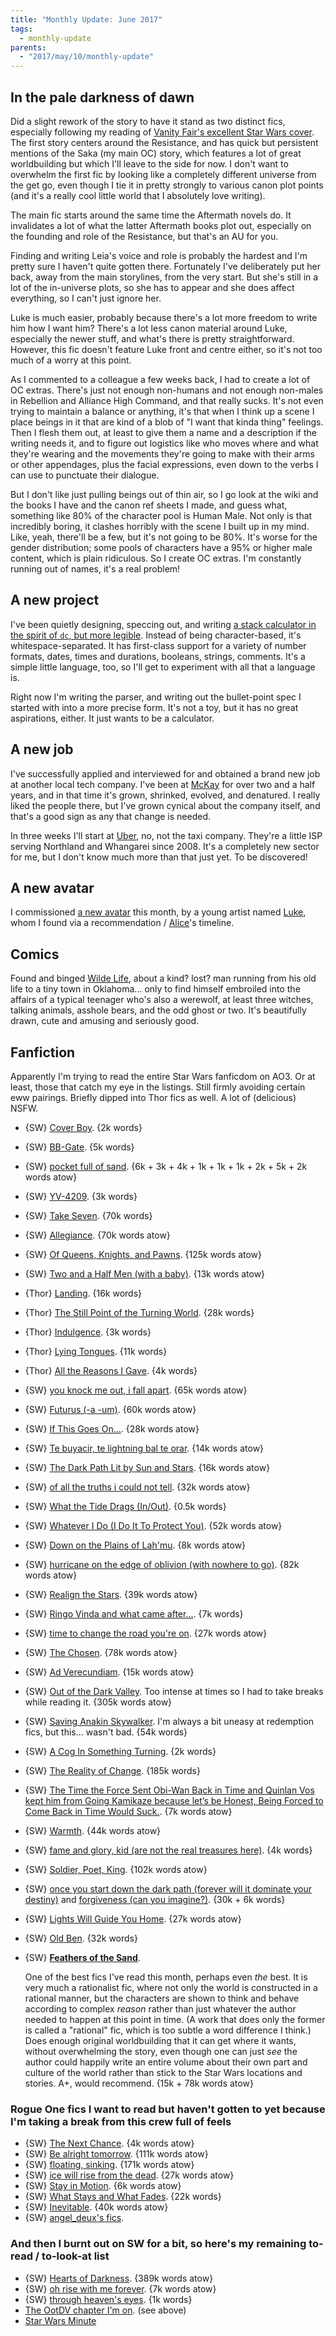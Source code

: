 ```yaml
---
title: "Monthly Update: June 2017"
tags:
  - monthly-update
parents:
  - "2017/may/10/monthly-update"
---
```


## In the pale darkness of dawn

Did a slight rework of the story to have it stand as two distinct fics,
especially following my reading of [Vanity Fair's excellent Star Wars
cover][vanity-sw]. The first story centers around the Resistance, and has quick
but persistent mentions of the Saka (my main OC) story, which features a lot of
great worldbuilding but which I'll leave to the side for now. I don't want to
overwhelm the first fic by looking like a completely different universe from
the get go, even though I tie it in pretty strongly to various canon plot
points (and it's a really cool little world that I absolutely love writing).

The main fic starts around the same time the Aftermath novels do. It
invalidates a lot of what the latter Aftermath books plot out, especially on
the founding and role of the Resistance, but that's an AU for you.

Finding and writing Leia's voice and role is probably the hardest and I'm
pretty sure I haven't quite gotten there. Fortunately I've deliberately put her
back, away from the main storylines, from the very start. But she's still in a
lot of the in-universe plots, so she has to appear and she does affect
everything, so I can't just ignore her.

Luke is much easier, probably because there's a lot more freedom to write him
how I want him? There's a lot less canon material around Luke, especially the
newer stuff, and what's there is pretty straightforward. However, this fic
doesn't feature Luke front and centre either, so it's not too much of a worry
at this point.

As I commented to a colleague a few weeks back, I had to create a lot of OC
extras. There's just not enough non-humans and not enough non-males in
Rebellion and Alliance High Command, and that really sucks. It's not even
trying to maintain a balance or anything, it's that when I think up a scene I
place beings in it that are kind of a blob of "I want that kinda thing"
feelings. Then I flesh them out, at least to give them a name and a description
if the writing needs it, and to figure out logistics like who moves where and
what they're wearing and the movements they're going to make with their arms or
other appendages, plus the facial expressions, even down to the verbs I can use
to punctuate their dialogue.

But I don't like just pulling beings out of thin air, so I go look at the wiki
and the books I have and the canon ref sheets I made, and guess what, something
like 80% of the character pool is Human Male. Not only is that incredibly
boring, it clashes horribly with the scene I built up in my mind. Like, yeah,
there'll be a few, but it's not going to be 80%. It's worse for the gender
distribution; some pools of characters have a 95% or higher male content, which
is plain ridiculous. So I create OC extras. I'm constantly running out of
names, it's a real problem!

[vanity-sw]: http://www.vanityfair.com/hollywood/2017/05/star-wars-the-last-jedi-cover-portfolio

## A new project

I've been quietly designing, speccing out, and writing [a stack calculator in
the spirit of `dc`, but more legible][Stalc]. Instead of being character-based,
it's whitespace-separated. It has first-class support for a variety of number
formats, dates, times and durations, booleans, strings, comments. It's a simple
little language, too, so I'll get to experiment with all that a language is.

Right now I'm writing the parser, and writing out the bullet-point spec I
started with into a more precise form. It's not a toy, but it has no great
aspirations, either. It just wants to be a calculator.

[Stalc]: https://github.com/passcod/stalc

## A new job

I've successfully applied and interviewed for and obtained a brand new job at
another local tech company. I've been at [McKay] for over two and a half years,
and in that time it's grown, shrinked, evolved, and denatured. I really liked
the people there, but I've grown cynical about the company itself, and that's a
good sign as any that change is needed.

In three weeks I'll start at [Uber], no, not the taxi company. They're a little
ISP serving Northland and Whangarei since 2008. It's a completely new sector for
me, but I don't know much more than that just yet. To be discovered!

[McKay]: http://www.mckay.co.nz/
[Uber]: http://uber.co.nz/

## A new avatar

I commissioned [a new avatar][avatars] this month, by a young artist named
[Luke], whom I found via a recommendation / [Alice]'s timeline.

[avatars]: https://passcod.name/avatars/
[Luke]: https://twitter.com/LukrShiba
[Alice]: https://twitter.com/neakitten

## Comics

Found and binged [Wilde Life](http://www.wildelifecomic.com), about a kind?
lost? man running from his old life to a tiny town in Oklahoma... only to find
himself embroiled into the affairs of a typical teenager who's also a werewolf,
at least three witches, talking animals, asshole bears, and the odd ghost or
two. It's beautifully drawn, cute and amusing and seriously good.

## Fanfiction

Apparently I'm trying to read the entire Star Wars fanficdom on AO3. Or at
least, those that catch my eye in the listings. Still firmly avoiding certain
eww pairings. Briefly dipped into Thor fics as well. A lot of (delicious) NSFW.

 - {SW} [Cover Boy](https://archiveofourown.org/works/5652208). {2k words}
 - {SW} [BB-Gate](https://archiveofourown.org/works/5753218). {5k words}
 - {SW} [pocket full of sand](https://archiveofourown.org/series/149619). {6k + 3k + 4k + 1k + 1k + 1k + 2k + 5k + 2k words atow}
 - {SW} [YV-4209](https://archiveofourown.org/works/6870118). {3k words}
 - {SW} [Take Seven](https://archiveofourown.org/works/7092835). {70k words}
 - {SW} [Allegiance](https://archiveofourown.org/works/6745156). {70k words atow}
 - {SW} [Of Queens, Knights, and Pawns](https://archiveofourown.org/works/8543680). {125k words atow}
 - {SW} [Two and a Half Men (with a baby)](https://archiveofourown.org/works/7420057). {13k words atow}
 - {Thor} [Landing](https://archiveofourown.org/works/357714). {16k words}
 - {Thor} [The Still Point of the Turning World](https://archiveofourown.org/works/403675). {28k words}
 - {Thor} [Indulgence](https://archiveofourown.org/works/215844). {3k words}
 - {Thor} [Lying Tongues](https://archiveofourown.org/works/211123). {11k words}
 - {Thor} [All the Reasons I Gave](https://archiveofourown.org/works/199562). {4k words}
 - {SW} [you knock me out, i fall apart](https://archiveofourown.org/works/6317986). {65k words atow}
 - {SW} [Futurus (-a -um)](https://archiveofourown.org/works/2266707). {60k words atow}
 - {SW} [If This Goes On...](https://archiveofourown.org/works/10738731). {28k words atow}
 - {SW} [Te buyacir, te lightning bal te orar](https://archiveofourown.org/works/10890609). {14k words atow}
 - {SW} [The Dark Path Lit by Sun and Stars](https://archiveofourown.org/works/8314027). {16k words atow}
 - {SW} [of all the truths i could not tell](https://archiveofourown.org/works/10469829). {32k words atow}
 - {SW} [What the Tide Drags (In/Out)](https://archiveofourown.org/works/10926996). {0.5k words}
 - {SW} [Whatever I Do (I Do It To Protect You)](https://archiveofourown.org/works/9607955). {52k words atow}
 - {SW} [Down on the Plains of Lah'mu](https://archiveofourown.org/works/9762377). {8k words atow}
 - {SW} [hurricane on the edge of oblivion (with nowhere to go)](https://archiveofourown.org/works/6423526). {82k words atow}
 - {SW} [Realign the Stars](https://archiveofourown.org/works/7474128). {39k words atow}
 - {SW} [Ringo Vinda and what came after...](https://archiveofourown.org/works/10818735). {7k words}
 - {SW} [time to change the road you're on](https://archiveofourown.org/works/9552773). {27k words atow}
 - {SW} [The Chosen](https://archiveofourown.org/works/8477353). {78k words atow}
 - {SW} [Ad Verecundiam](https://archiveofourown.org/works/10452285). {15k words atow}
 - {SW} [Out of the Dark Valley](https://archiveofourown.org/works/6281581). Too intense at times so I had to take breaks while reading it. {305k words atow}
 - {SW} [Saving Anakin Skywalker](https://archiveofourown.org/works/7566178). I'm always a bit uneasy at redemption fics, but this... wasn't bad. {54k words}
 - {SW} [A Cog In Something Turning](https://archiveofourown.org/works/9055855). {2k words}
 - {SW} [The Reality of Change](https://archiveofourown.org/works/7760323). {185k words}
 - {SW} [The Time the Force Sent Obi-Wan Back in Time and Quinlan Vos kept him from Going Kamikaze because let’s be Honest, Being Forced to Come Back in Time Would Suck.](https://archiveofourown.org/works/10544868). {7k words atow}
 - {SW} [Warmth](https://archiveofourown.org/works/8867632). {44k words atow}
 - {SW} [fame and glory, kid (are not the real treasures here)](https://archiveofourown.org/works/10485960). {4k words}
 - {SW} [Soldier, Poet, King](https://archiveofourown.org/works/7475079). {102k words atow}
 - {SW} [once you start down the dark path (forever will it dominate your destiny)](https://archiveofourown.org/works/10373568) and [forgiveness (can you imagine?)](https://archiveofourown.org/works/10485615). {30k + 6k words}
 - {SW} [Lights Will Guide You Home](https://archiveofourown.org/works/7544575). {27k words atow}
 - {SW} [Old Ben](https://archiveofourown.org/works/10382358). {32k words}

 - {SW} **[Feathers of the Sand](https://archiveofourown.org/series/478750)**.

   One of the best fics I've read this month, perhaps even _the_ best. It is
   very much a rationalist fic, where not only the world is constructed in a
   rational manner, but the characters are shown to think and behave according
   to complex _reason_ rather than just whatever the author needed to happen at
   this point in time. (A work that does only the former is called a "rational"
   fic, which is too subtle a word difference I think.) Does enough original
   worldbuilding that it can get where it wants, without overwhelming the
   story, even though one can just _see_ the author could happily write an
   entire volume about their own part and culture of the world rather than
   stick to the Star Wars locations and stories. A+, would recommend. {15k +
   78k words atow}

### Rogue One fics I want to read but haven't gotten to yet because I'm taking a break from this crew full of feels

- {SW} [The Next Chance](https://archiveofourown.org/works/10690875). {4k words atow}
- {SW} [Be alright tomorrow](https://archiveofourown.org/works/9462311). {111k words atow}
- {SW} [floating, sinking](https://archiveofourown.org/works/9053302). {171k words atow}
- {SW} [ice will rise from the dead](https://archiveofourown.org/works/9410630). {27k words atow}
- {SW} [Stay in Motion](https://archiveofourown.org/works/9055051). {6k words atow}
- {SW} [What Stays and What Fades](https://archiveofourown.org/works/9236594). {22k words}
- {SW} [Inevitable](https://archiveofourown.org/works/8945566). {40k words atow}
- {SW} [angel\_deux's fics](https://archiveofourown.org/users/angel_deux/pseuds/angel_deux).

### And then I burnt out on SW for a bit, so here's my remaining to-read / to-look-at list

- {SW} [Hearts of Darkness](https://archiveofourown.org/series/674996). {389k words atow}
- {SW} [oh rise with me forever](https://archiveofourown.org/series/233241). {7k words atow}
- {SW} [through heaven's eyes](https://archiveofourown.org/works/2349344). {1k words}
- [The OotDV chapter I'm on](https://archiveofourown.org/works/6281581/chapters/19086235). (see above)
- [Star Wars Minute](http://www.starwarsminute.com/)
